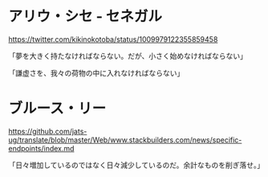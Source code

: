 # アリウ・シセ - セネガル

https://twitter.com/kikinokotoba/status/1009979122355859458

「夢を大きく持たなければならない。だが、小さく始めなければならない」

「謙虚さを、我々の荷物の中に入れなければならない」

# ブルース・リー

https://github.com/jats-ug/translate/blob/master/Web/www.stackbuilders.com/news/specific-endpoints/index.md

「日々増加しているのではなく日々減少しているのだ。余計なものを削ぎ落せ。」
